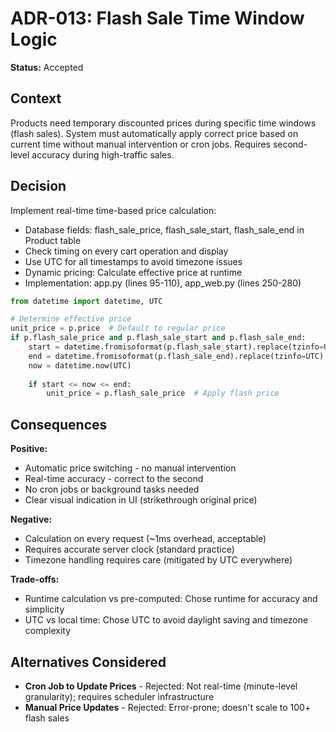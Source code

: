 # ADR-013: Flash Sale Time Window Logic
**Status:** Accepted  


## Context
Products need temporary discounted prices during specific time windows (flash sales). System must automatically apply correct price based on current time without manual intervention or cron jobs. Requires second-level accuracy during high-traffic sales.

## Decision
Implement real-time time-based price calculation:
- Database fields: flash_sale_price, flash_sale_start, flash_sale_end in Product table
- Check timing on every cart operation and display
- Use UTC for all timestamps to avoid timezone issues
- Dynamic pricing: Calculate effective price at runtime
- Implementation: app.py (lines 95-110), app_web.py (lines 250-280)

```python
from datetime import datetime, UTC

# Determine effective price
unit_price = p.price  # Default to regular price
if p.flash_sale_price and p.flash_sale_start and p.flash_sale_end:
    start = datetime.fromisoformat(p.flash_sale_start).replace(tzinfo=UTC)
    end = datetime.fromisoformat(p.flash_sale_end).replace(tzinfo=UTC)
    now = datetime.now(UTC)
    
    if start <= now <= end:
        unit_price = p.flash_sale_price  # Apply flash price
```

## Consequences
**Positive:**
- Automatic price switching - no manual intervention
- Real-time accuracy - correct to the second
- No cron jobs or background tasks needed
- Clear visual indication in UI (strikethrough original price)

**Negative:**
- Calculation on every request (~1ms overhead, acceptable)
- Requires accurate server clock (standard practice)
- Timezone handling requires care (mitigated by UTC everywhere)

**Trade-offs:**
- Runtime calculation vs pre-computed: Chose runtime for accuracy and simplicity
- UTC vs local time: Chose UTC to avoid daylight saving and timezone complexity

## Alternatives Considered
- **Cron Job to Update Prices** - Rejected: Not real-time (minute-level granularity); requires scheduler infrastructure
- **Manual Price Updates** - Rejected: Error-prone; doesn't scale to 100+ flash sales
